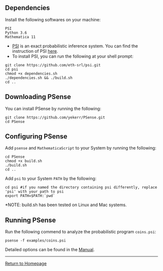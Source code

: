 
## Dependencies

Install the following softwares on your machine:
```
PSI
Python 3.6
Mathematica 11
```

* [PSI](http://psisolver.org) is an exact probabilistic inference system. You can find the instruction of PSI [here](https://github.com/eth-srl/psi).
* To install PSI, you can run the following at your shell prompt:

```{shell}
git clone https://github.com/eth-srl/psi.git
cd psi
chmod +x dependencies.sh
./dependencies.sh && ./build.sh
cd ..
```

## Downloading PSense

You can install PSense by running the following:
```{shell}
git clone https://github.com/yekerr/PSense.git
cd PSense
```


## Configuring PSense

Add `psense` and `MathematicaScript` to your System by running the following:

```{shell}
cd PSense
chmod +x build.sh
./build.sh
cd ..
```

Add  `psi` to your System `PATH` by the following: 

```{shell}
cd psi #if you named the directory containing psi differently, replace 'psi' with your path to psi
export PATH=$PATH:`pwd`
```

*NOTE: build.sh has been tested on Linux and Mac systems.

## Running PSense

Run the following commend to analyze the probabilistic program `coins.psi`:
```{shell}
psense -f examples/coins.psi
```

Detailed options can be found in the [Manual](manual.html).

***
[Return to Homepage](index.html)
